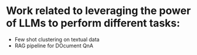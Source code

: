 # Work related to leveraging the power of LLMs to perform different tasks:
* Few shot clustering on textual data
* RAG pipeline for DOcument QnA
